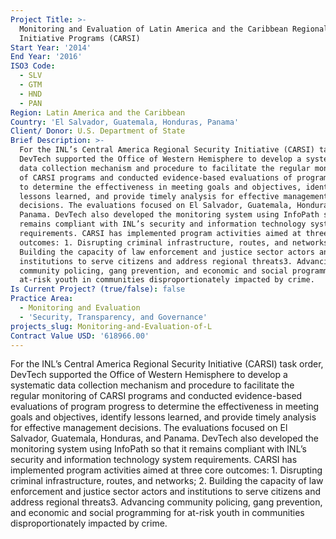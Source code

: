 ```yaml
---
Project Title: >-
  Monitoring and Evaluation of Latin America and the Caribbean Regional Security
  Initiative Programs (CARSI)
Start Year: '2014'
End Year: '2016'
ISO3 Code:
  - SLV
  - GTM
  - HND
  - PAN
Region: Latin America and the Caribbean
Country: 'El Salvador, Guatemala, Honduras, Panama'
Client/ Donor: U.S. Department of State
Brief Description: >-
  For the INL’s Central America Regional Security Initiative (CARSI) task order,
  DevTech supported the Office of Western Hemisphere to develop a systematic
  data collection mechanism and procedure to facilitate the regular monitoring
  of CARSI programs and conducted evidence-based evaluations of program progress
  to determine the effectiveness in meeting goals and objectives, identify
  lessons learned, and provide timely analysis for effective management
  decisions. The evaluations focused on El Salvador, Guatemala, Honduras, and
  Panama. DevTech also developed the monitoring system using InfoPath so that it
  remains compliant with INL’s security and information technology system
  requirements. CARSI has implemented program activities aimed at three core
  outcomes: 1. Disrupting criminal infrastructure, routes, and networks; 2.
  Building the capacity of law enforcement and justice sector actors and
  institutions to serve citizens and address regional threats3. Advancing
  community policing, gang prevention, and economic and social programming for
  at-risk youth in communities disproportionately impacted by crime.
Is Current Project? (true/false): false
Practice Area:
  - Monitoring and Evaluation
  - 'Security, Transparency, and Governance'
projects_slug: Monitoring-and-Evaluation-of-L
Contract Value USD: '618966.00'
---
```

For the INL’s Central America Regional Security Initiative (CARSI) task order, DevTech supported the Office of Western Hemisphere to develop a systematic data collection mechanism and procedure to facilitate the regular monitoring of CARSI programs and conducted evidence-based evaluations of program progress to determine the effectiveness in meeting goals and objectives, identify lessons learned, and provide timely analysis for effective management decisions. The evaluations focused on El Salvador, Guatemala, Honduras, and Panama. DevTech also developed the monitoring system using InfoPath so that it remains compliant with INL’s security and information technology system requirements. CARSI has implemented program activities aimed at three core outcomes: 1. Disrupting criminal infrastructure, routes, and networks; 2. Building the capacity of law enforcement and justice sector actors and institutions to serve citizens and address regional threats3. Advancing community policing, gang prevention, and economic and social programming for at-risk youth in communities disproportionately impacted by crime.